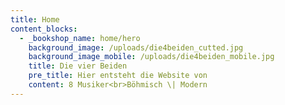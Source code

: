 ```yaml
---
title: Home
content_blocks:
  - _bookshop_name: home/hero
    background_image: /uploads/die4beiden_cutted.jpg
    background_image_mobile: /uploads/die4beiden_mobile.jpg
    title: Die vier Beiden
    pre_title: Hier entsteht die Website von
    content: 8 Musiker<br>Böhmisch \| Modern
---
```

